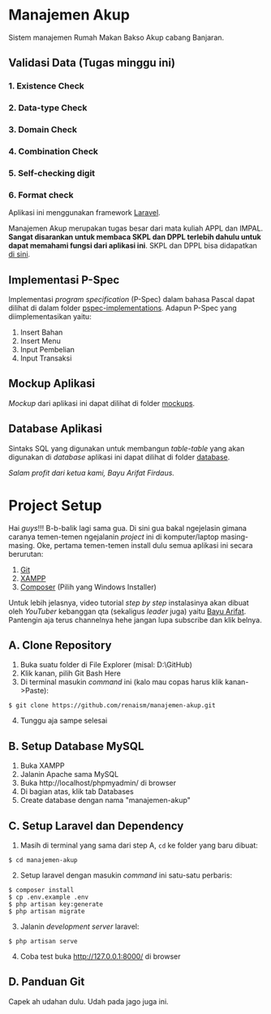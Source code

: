 # Manajemen Akup
Sistem manajemen Rumah Makan Bakso Akup cabang Banjaran.

## Validasi Data (Tugas minggu ini)
### 1. Existence Check

### 2. Data-type Check

### 3. Domain Check

### 4. Combination Check

### 5. Self-checking digit

### 6. Format check

Aplikasi ini menggunakan framework [Laravel](https://laravel.com/).

Manajemen Akup merupakan tugas besar dari mata kuliah APPL dan IMPAL. **Sangat disarankan untuk membaca SKPL dan DPPL terlebih dahulu untuk dapat memahami fungsi dari aplikasi ini**. SKPL dan DPPL bisa didapatkan [di sini](https://drive.google.com/drive/folders/1xzuX0f45B-VJ0At7I0y6f2OIdEBuHvpO?usp=sharing).

## Implementasi P-Spec
Implementasi *program specification* (P-Spec) dalam bahasa Pascal dapat dilihat di dalam folder [pspec-implementations](https://github.com/renaism/manajemen-akup/tree/master/docs/pspec-implementation). Adapun P-Spec yang diimplementasikan yaitu:
1. Insert Bahan
2. Insert Menu
3. Input Pembelian
4. Input Transaksi

## Mockup Aplikasi
*Mockup* dari aplikasi ini dapat dilihat di folder [mockups](https://github.com/renaism/manajemen-akup/tree/master/docs/mockups).

## Database Aplikasi
Sintaks SQL yang digunakan untuk membangun *table-table* yang akan digunakan di *database* aplikasi ini dapat dilihat di folder [database](https://github.com/renaism/manajemen-akup/tree/master/docs/database).

*Salam profit dari ketua kami, Bayu Arifat Firdaus.*

# Project Setup

Hai *guys*!!! B-b-balik lagi sama gua. Di sini gua bakal ngejelasin gimana caranya temen-temen ngejalanin *project* ini di komputer/laptop masing-masing. Oke, pertama temen-temen install dulu semua aplikasi ini secara berurutan:
1. [Git](https://git-scm.com/downloads)
2. [XAMPP](https://www.apachefriends.org/)
3. [Composer](https://getcomposer.org/download/) (Pilih yang Windows Installer)

Untuk lebih jelasnya, video tutorial *step by step* instalasinya akan dibuat oleh *YouTuber* kebanggan qta (sekaligus *leader* juga) yaitu [Bayu Arifat](https://www.youtube.com/channel/UC71TKqN-dRYpudR2Iv4tuCA/). Pantengin aja terus channelnya hehe jangan lupa subscribe dan klik belnya.

## A. Clone Repository
1. Buka suatu folder di File Explorer (misal: D:\GitHub)
2. Klik kanan, pilih Git Bash Here
3. Di terminal masukin *command* ini (kalo mau copas harus klik kanan->Paste):
```
$ git clone https://github.com/renaism/manajemen-akup.git
```
4. Tunggu aja sampe selesai

## B. Setup Database MySQL
1. Buka XAMPP
2. Jalanin Apache sama MySQL
3. Buka http://localhost/phpmyadmin/ di browser
4. Di bagian atas, klik tab Databases
5. Create database dengan nama "manajemen-akup"

## C. Setup Laravel dan Dependency
1. Masih di terminal yang sama dari step A, `cd` ke folder yang baru dibuat:
```
$ cd manajemen-akup
```
2. Setup laravel dengan masukin *command* ini satu-satu perbaris:
```
$ composer install
$ cp .env.example .env
$ php artisan key:generate
$ php artisan migrate
``` 
3. Jalanin *development server* laravel:
```
$ php artisan serve
```
4. Coba test buka http://127.0.0.1:8000/ di browser

## D. Panduan Git
Capek ah udahan dulu. Udah pada jago juga ini.